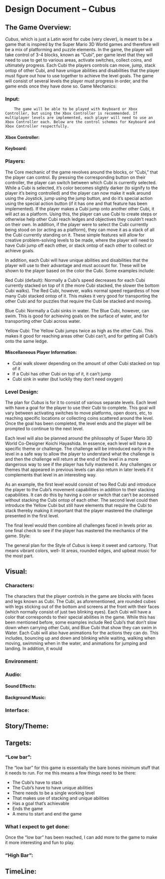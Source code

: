 # Design Document – Cubus
## The Game Overview:

*Cubus*, which is just a Latin word for cube (very clever), is meant to be a game that is inspired by the Super Mario 3D World games and therefore will be a mix of platforming and puzzle elements. In the game, the player will take control of 3-4 blocks, known as “Cubi”, per game level that they will need to use to get to various areas, activate switches, collect coins, and ultimately progress. Each Cubi the players controls can move, jump, stack ontop of other Cubi, and have unique abilities and disabilities that the player must figure out how to  use together to achieve the level goals. The game will consist of several levels the player must progress in order, and the game ends once they have done so.
Game Mechanics:

### Input:
		The game will be able to be played with Keyboard or Xbox Controller, but using the Xbox Controller is recommended. If multiplayer levels are implemented, each player will need to use an Xbox Controller each. Below are the control schemes for Keyboard and Xbox Controller respectfully.

#### Xbox Controller:
 
#### Keyboard:

### Players:
The Core mechanic of the game revolves around the blocks, or “Cubi,” that the player can control. By pressing the corresponding button on their controller, the player can switch between which Cubi is currently selected. While a Cubi is selected, it’s color becomes slightly darker (to signify to the player it’s being controlled) and the player can now make it walk around using the Joystick, jump using the jump button, and do it’s special action using the special action button (if it has one and that feature has been implemented). If the player makes a Cubi jump onto another other Cubi, it will act as a platform. Using this, the player can use Cubi to create steps or otherwise help other Cubi reach ledges and objectives they couldn’t reach on their own. In addition, if the player were to select the Cubi currently being stood on (or acting as a platform), they can move it as a stack of all the Cubi currently standing on it. These simple features will allow for creative problem-solving levels to be made, where the player will need to have Cubi jump off each other, or stack ontop of each other to collect or achieve goals. 

In addition, each Cubi will have unique abilities and disabilities that the player will use to their advantage and must account for. These will be shown to the player based on the color the Cubi. Some examples include:

Red Cubi (default): Normally a Cubi’s speed decreases for each Cubi currently stacked on top of it (the more Cubi stacked, the slower the bottom Cubi walks). The Red Cubi, however, walks normal speed regardless of how many Cubi stacked ontop of it. This makes it very good for transporting the other Cubi and for puzzles that require the Cubi be stacked and moving. 

Blue Cubi: Normally a Cubi sinks in water. The Blue Cubi, however, can swim. This is good for achieving goals on the surface of water, and for transporting other Cubi across water.

Yellow Cubi: The Yellow Cubi jumps twice as high as the other Cubi. This makes it good for reaching areas other Cubi can’t, and for getting all Cubi’s onto the same ledge.
	
#### Miscellaneous Player Information: 
-	Cubi walk slower depending on the amount of other Cubi stacked on top of it
-	If a Cubi has other Cubi on top of it, it can’t jump
-	Cubi sink in water (but luckily they don’t need oxygen)

### Level Design:
		
The plan for *Cubus* is for it to consist of various separate levels. Each level with have a goal for the player to use their Cubi to complete. This goal will vary between activating switches to move platforms, open doors, etc, to reaching specific locations or collecting coins scattered around the level. Once the goal has been completed, the level ends and the player will be prompted to continue to the next level.

Each level will also be planned around the philosophy of Super Mario 3D World Co-Designer Koichi Hayashida. In essence, each level will have a specific theme or challenge. The challenge will be introduced early in the level in a safe way to allow the player to understand what the challenge is and then the challenge will return at the end of the level in a more dangerous way to see if the player has fully mastered it. Any challenges or themes that appeared in previous levels can also return in later levels if it complements that level in an interesting way.

As an example, the first level would consist of two Red Cubi and introduce the player to the Cubi’s movement capabilities in addition to their stacking capabilities. It can do this by having a coin or switch that can’t be accessed without stacking the Cubi ontop of each other. The second level could then introduce the Yellow Cubi but still have elements that require the Cubi to stack thereby making it important that the player mastered the challenge presented in the first level.

The final level would then combine all challenges faced in levels prior as one final check to see if the player has mastered the mechanics of the game.
Style:

The general plan for the Style of *Cubus* is keep it sweet and cartoony. That means vibrant colors, well- lit areas, rounded edges, and upbeat music for the most part. 

## Visual: 
### Characters:
The characters that the player controls in the game are blocks with faces and legs known as Cubi. The Cubi, as aforementioned, are rounded cubes with legs sticking out of the bottom and screens at the front with their faces (which normally consist of just two blinking eyes). Each Cubi will have a color that corresponds to their special abilities in the game. While this has been mentioned before, some examples include Red Cubi’s that don’t slow down when carrying other Cubi, and Blue Cubi that show they can swim in Water.
Each Cubi will also have animations for the actions they can do. This includes, bouncing up and down and blinking while waiting, walking when moving, swimming when in the water, and animations for jumping and landing. In addition, it would 
### Environment:
### Audio:
#### Sound Effects:
#### Background Music:
### Interface:

## Story/Theme:

## Targets:
### “Low bar”:
The “low bar” for this game is essentially the bare bones minimum stuff that it needs to run. For me this means a few things need to be there:

-	The Cubi’s have to stack
-	The Cubi’s have to have unique abilities
-	There needs to be a single working level
-	That makes use of stacking and unique abilities
-	Has a goal that’s achievable
-	Ends the game
-	A menu to start and end the game
### What I expect to get done:
Once the “low bar” has been reached, I can add more to the game to make it more interesting and fun to play. 
### “High Bar”:

## TimeLine:

